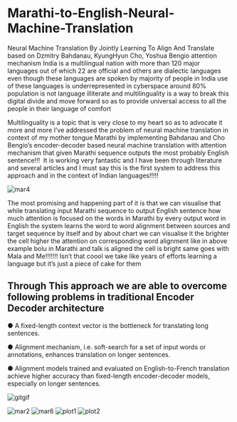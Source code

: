 # Marathi-to-English-Neural-Machine-Translation

Neural Machine Translation By Jointly Learning To Align And Translate based on Dzmitry Bahdanau, KyungHyun Cho, Yoshua Bengio attention mechanism
India is a multilingual nation with more than 120 major languages out of which 22 are official and others are dialectic languages even though these languages are spoken by majority of people in India use of these languages is underrepresented in cyberspace around 80% population is not language illiterate and multilinguality is a way to break this digital divide and move forward so as to provide universal access to all the people in their language of comfort

Multilinguality is a topic that is very close to my heart so as to advocate it more and more I’ve addressed the problem of neural machine translation in context of my mother tongue Marathi by implementing Bahdanau and Cho Bengio’s encoder-decoder based neural machine translation with attention mechanism that given Marathi sequence outputs the most probably English sentence!!!  It is working very fantastic and I have been through literature and several articles and I must say this is the first system to address this approach and in the context of Indian languages!!!!! 

![mar4](https://user-images.githubusercontent.com/49407332/80278596-65311580-8715-11ea-9741-ae5b7b315d98.png)

The most promising and happening part of it is that we can visualise that while translating input Marathi sequence to output English sentence how much attention is focused on the words in Marathi by every output word in English the system learns the word to word alignment between sources and target sequence by itself and by about chart we can visualise it the brighter the cell higher the attention on corresponding word alignment like in above example bolu in Marathi and talk is aligned the cell is bright same goes with Mala and Me!!!!!!! Isn’t that coool we take like years of efforts learning a language but it’s just a piece of cake for them  

## Through This approach we are able to overcome following problems in traditional Encoder Decoder architecture 

● A fixed-length context vector is the bottleneck for translating long sentences.

● Alignment mechanism, i.e. soft-search for a set of input words or annotations, enhances translation on longer sentences.

● Alignment models trained and evaluated on English-to-French translation achieve higher accuracy than fixed-length encoder-decoder models, especially on longer sentences. 


![gitgif](https://user-images.githubusercontent.com/49407332/80278468-1d5dbe80-8714-11ea-8e18-4c75f5077e6d.gif)

![mar2](https://user-images.githubusercontent.com/49407332/80278417-a45e6700-8713-11ea-8d3d-fd0fb8e73642.png)
![mar6](https://user-images.githubusercontent.com/49407332/80278418-a58f9400-8713-11ea-943e-3dc159dde695.png)
![plot1](https://user-images.githubusercontent.com/49407332/80278419-a6282a80-8713-11ea-8f57-0029cd5728b5.png)
![plot2](https://user-images.githubusercontent.com/49407332/80278420-a6282a80-8713-11ea-8092-e95844662a0d.png)

